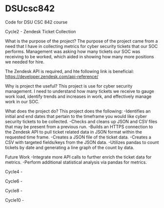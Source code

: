 # DSUcsc842
Code for DSU CSC 842 course


Cycle2 - Zendesk Ticket Collection

What is the purpose of the project?
The purpose of the project came from a need that I have in collecting metrics for cyber security tickets that our SOC performs.
Management was asking how many tickets our SOC was receiving to be worked, which aided in showing how many more positions we needed for hire.

The Zendesk API is required, and hte following link is beneficial:
https://developer.zendesk.com/api-reference/

Why is project the useful?
This project is use for cyber security management. I need to understand how many tickets we receive to gauge work load, identify trends and increases in work, and effectively
manage work in our SOC.

What does the project do?
This project does the following:
-Identifies an initial and end dates that pertain to the timeframe you would like cyber security tickets to be collected.
-Checks and cleans up JSON and CSV files that may be present from a previous run.
-Builds an HTTPS connection to the Zendesk API to pull ticket related data in JSON format within the requested time frame.
-Creates a JSON file of the ticket data.
-Creates a CSV with targeted fields/keys from the JSON data.
-Utilizes pandas to count tickets by date and generating a line graph of the count by data.

Future Work
-Integrate more API calls to further enrich the ticket data for metrics.
-Perform additional statistical analysis via pandas for metrics.

Cycle4 -

Cycle6 - 

Cycle8 - 

Cycle10 -
